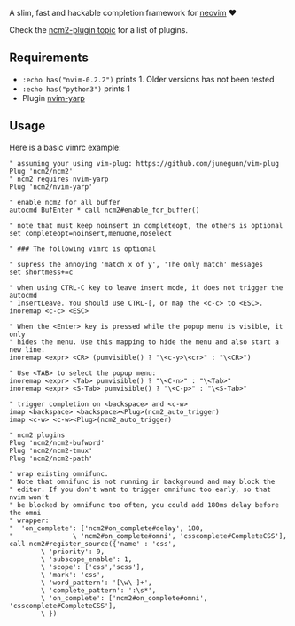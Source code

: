 A slim, fast and hackable completion framework for
[neovim](https://github.com/neovim/neovim) :heart:

Check the [ncm2-plugin topic](https://github.com/topics/ncm2-plugin) for a
list of plugins.

## Requirements

- `:echo has("nvim-0.2.2")` prints 1. Older versions has not been tested
- `:echo has("python3")` prints 1
- Plugin [nvim-yarp](https://github.com/roxma/nvim-yarp)

## Usage

Here is a basic vimrc example:

```vim
" assuming your using vim-plug: https://github.com/junegunn/vim-plug
Plug 'ncm2/ncm2'
" ncm2 requires nvim-yarp
Plug 'ncm2/nvim-yarp'

" enable ncm2 for all buffer
autocmd BufEnter * call ncm2#enable_for_buffer()

" note that must keep noinsert in completeopt, the others is optional
set completeopt=noinsert,menuone,noselect

" ### The following vimrc is optional

" supress the annoying 'match x of y', 'The only match' messages
set shortmess+=c

" when using CTRL-C key to leave insert mode, it does not trigger the autocmd
" InsertLeave. You should use CTRL-[, or map the <c-c> to <ESC>.
inoremap <c-c> <ESC>

" When the <Enter> key is pressed while the popup menu is visible, it only
" hides the menu. Use this mapping to hide the menu and also start a new line.
inoremap <expr> <CR> (pumvisible() ? "\<c-y>\<cr>" : "\<CR>")

" Use <TAB> to select the popup menu:
inoremap <expr> <Tab> pumvisible() ? "\<C-n>" : "\<Tab>"
inoremap <expr> <S-Tab> pumvisible() ? "\<C-p>" : "\<S-Tab>"

" trigger completion on <backspace> and <c-w>
imap <backspace> <backspace><Plug>(ncm2_auto_trigger)
imap <c-w> <c-w><Plug>(ncm2_auto_trigger)

" ncm2 plugins
Plug 'ncm2/ncm2-bufword'
Plug 'ncm2/ncm2-tmux'
Plug 'ncm2/ncm2-path'

" wrap existing omnifunc.
" Note that omnifunc is not running in background and may block the
" editor. If you don't want to trigger omnifunc too early, so that nvim won't
" be blocked by omnifunc too often, you could add 180ms delay before the omni
" wrapper:
"  'on_complete': ['ncm2#on_complete#delay', 180,
"               \ 'ncm2#on_complete#omni', 'csscomplete#CompleteCSS'],
call ncm2#register_source({'name' : 'css',
        \ 'priority': 9, 
        \ 'subscope_enable': 1,
        \ 'scope': ['css','scss'],
        \ 'mark': 'css',
        \ 'word_pattern': '[\w\-]+',
        \ 'complete_pattern': ':\s*',
        \ 'on_complete': ['ncm2#on_complete#omni', 'csscomplete#CompleteCSS'],
        \ })
```

